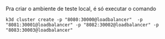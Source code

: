 Pra criar o ambiente de teste local, é só executar o comando 
```
k3d cluster create -p "8080:30000@loadbalancer"  -p "8081:30001@loadbalancer" -p "8082:30002@loadbalancer" -p "8083:30003@loadbalancer"
```